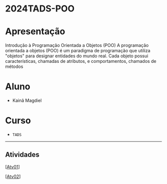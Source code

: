 # 2024TADS-POO

# Apresentação
Introdução à Programação Orientada a Objetos (POO)
A programação orientada a objetos (POO) é um paradigma de programação que utiliza "objetos" para designar entidades do mundo real. Cada objeto possui características, chamadas de atributos, e comportamentos, chamados de métodos
# Aluno
* Kainã Magdiel

# Curso
* `TADS`

<hr>

## Atividades 

[[Atv01]()]

[[Atv02]()]
